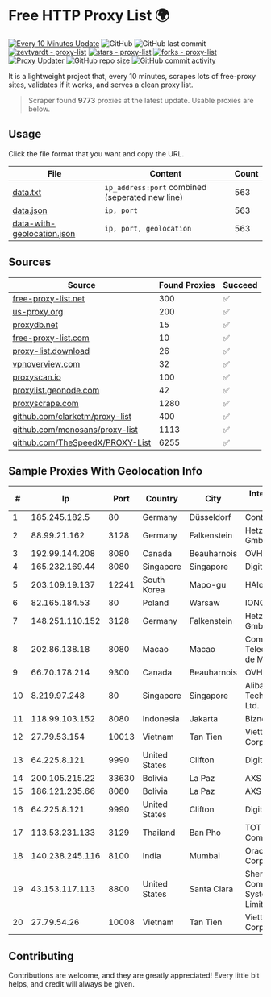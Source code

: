 
# Free HTTP Proxy List 🌍

[![Every 10 Minutes Update](https://github.com/mertguvencli/http-proxy-list/actions/workflows/main.yml/badge.svg?branch=main)](https://github.com/mertguvencli/http-proxy-list/actions/workflows/main.yml)
![GitHub](https://img.shields.io/github/license/mertguvencli/http-proxy-list)
![GitHub last commit](https://img.shields.io/github/last-commit/mertguvencli/http-proxy-list)
[![zevtyardt - proxy-list](https://img.shields.io/static/v1?label=zevtyardt&message=proxy-list&color=blue&logo=github)](https://github.com/zevtyardt/proxy-list "Go to GitHub repo")
[![stars - proxy-list](https://img.shields.io/github/stars/zevtyardt/proxy-list?style=social)](https://github.com/zevtyardt/proxy-list)
[![forks - proxy-list](https://img.shields.io/github/forks/zevtyardt/proxy-list?style=social)](https://github.com/zevtyardt/proxy-list)
[![Proxy Updater](https://github.com/zevtyardt/proxy-list/workflows/Proxy%20Updater/badge.svg)](https://github.com/zevtyardt/proxy-list/actions?query=workflow:"Proxy+Updater")
![GitHub repo size](https://img.shields.io/github/repo-size/zevtyardt/proxy-list)
[![GitHub commit activity](https://img.shields.io/github/commit-activity/m/zevtyardt/proxy-list?logo=commits)](https://github.com/zevtyardt/proxy-list/commits/main)

It is a lightweight project that, every 10 minutes, scrapes lots of free-proxy sites, validates if it works, and serves a clean proxy list.

> Scraper found **9773** proxies at the latest update. Usable proxies are below.

## Usage

Click the file format that you want and copy the URL.

|File|Content|Count|
|----|-------|-----|
|[data.txt](https://raw.githubusercontent.com/mertguvencli/http-proxy-list/main/proxy-list/data.txt)|`ip_address:port` combined (seperated new line)|563|
|[data.json](https://raw.githubusercontent.com/mertguvencli/http-proxy-list/main/proxy-list/data.json)|`ip, port`|563|
|[data-with-geolocation.json](https://raw.githubusercontent.com/mertguvencli/http-proxy-list/main/proxy-list/data-with-geolocation.json)|`ip, port, geolocation`|563|

## Sources

|Source|Found Proxies|Succeed|
|------|-------------|-------|
|[free-proxy-list.net](https://free-proxy-list.net)|300|✅|
|[us-proxy.org](https://www.us-proxy.org)|200|✅|
|[proxydb.net](http://proxydb.net)|15|✅|
|[free-proxy-list.com](https://free-proxy-list.com/?page=&port=&type%5B%5D=http&type%5B%5D=https&up_time=0&search=Search)|10|✅|
|[proxy-list.download](https://www.proxy-list.download/HTTP)|26|✅|
|[vpnoverview.com](https://vpnoverview.com/privacy/anonymous-browsing/free-proxy-servers)|32|✅|
|[proxyscan.io](https://www.proxyscan.io)|100|✅|
|[proxylist.geonode.com](https://proxylist.geonode.com/api/proxy-list?limit=300&page=1&sort_by=lastChecked&sort_type=desc&protocols=http,https)|42|✅|
|[proxyscrape.com](https://api.proxyscrape.com/v2/?request=displayproxies&protocol=http&timeout=10000&country=all&ssl=all&anonymity=all)|1280|✅|
|[github.com/clarketm/proxy-list](https://raw.githubusercontent.com/clarketm/proxy-list/master/proxy-list-raw.txt)|400|✅|
|[github.com/monosans/proxy-list](https://raw.githubusercontent.com/monosans/proxy-list/main/proxies/http.txt)|1113|✅|
|[github.com/TheSpeedX/PROXY-List](https://raw.githubusercontent.com/TheSpeedX/PROXY-List/master/http.txt)|6255|✅|


## Sample Proxies With Geolocation Info

|#|Ip|Port|Country|City|Internet Service Provider|
|-|--|----|-------|----|-------------------------|
|1|185.245.182.5|80|Germany|Düsseldorf|Contabo GmbH|
|2|88.99.21.162|3128|Germany|Falkenstein|Hetzner Online GmbH|
|3|192.99.144.208|8080|Canada|Beauharnois|OVH SAS|
|4|165.232.169.44|8080|Singapore|Singapore|DigitalOcean, LLC|
|5|203.109.19.137|12241|South Korea|Mapo-gu|HAIonNet|
|6|82.165.184.53|80|Poland|Warsaw|IONOS SE|
|7|148.251.110.152|3128|Germany|Falkenstein|Hetzner Online GmbH|
|8|202.86.138.18|8080|Macao|Macao|Companhia de Telecomunicacoes de Macau|
|9|66.70.178.214|9300|Canada|Beauharnois|OVH SAS|
|10|8.219.97.248|80|Singapore|Singapore|Alibaba (US) Technology Co., Ltd.|
|11|118.99.103.152|8080|Indonesia|Jakarta|Biznet Metronet|
|12|27.79.53.154|10013|Vietnam|Tan Tien|Viettel Corporation|
|13|64.225.8.121|9990|United States|Clifton|DigitalOcean, LLC|
|14|200.105.215.22|33630|Bolivia|La Paz|AXS Bolivia S. A.|
|15|186.121.235.66|8080|Bolivia|La Paz|AXS Bolivia S. A.|
|16|64.225.8.121|9990|United States|Clifton|DigitalOcean, LLC|
|17|113.53.231.133|3129|Thailand|Ban Pho|TOT Public Company Limited|
|18|140.238.245.116|8100|India|Mumbai|Oracle Corporation|
|19|43.153.117.113|8800|United States|Santa Clara|Shenzhen Tencent Computer Systems Company Limited|
|20|27.79.54.26|10008|Vietnam|Tan Tien|Viettel Corporation|



## Contributing

Contributions are welcome, and they are greatly appreciated! Every
little bit helps, and credit will always be given.

